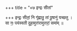 +++
title = "०७ इन्द्रः सीतां"

+++
इन्द्रः॒ सीतां॒ नि गृ॑ह्णातु॒ तां पू॒षानु॑ यच्छतु ।  
सा नः॒ पय॑स्वती दुहा॒मुत्त॑रामुत्तरां॒ समा॑म् ॥